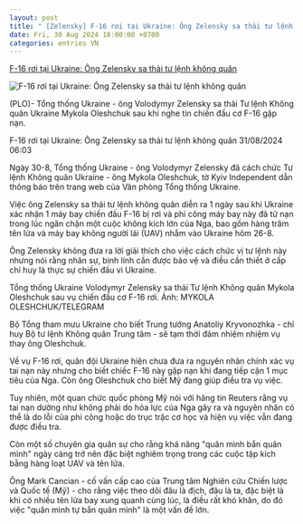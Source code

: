 ```yaml
---
layout: post
title: " [Zelensky] F-16 rơi tại Ukraine: Ông Zelensky sa thải tư lệnh không quân"
date: Fri, 30 Aug 2024 18:00:00 +0700
categories: entries VN
---
```

[F-16 rơi tại Ukraine: Ông Zelensky sa thải tư lệnh không quân](https://plo.vn/f-16-roi-tai-ukraine-ong-zelensky-sa-thai-tu-lenh-khong-quan-post807853.html)

![F-16 rơi tại Ukraine: Ông Zelensky sa thải tư lệnh không quân](https://image.plo.vn/1200x630/Uploaded/2024/nemrsoxmdf/2024_08_31/tong-thong-ukraine-zelensky-sa-thai-tu-lenh-khong-quan-ukraine-9682.png.webp)

(PLO)- Tổng thống Ukraine - ông Volodymyr Zelensky sa thải Tư lệnh Không quân Ukraine Mykola Oleshchuk sau khi nghe tin chiến đấu cơ F-16 gặp nạn.

F-16 rơi tại Ukraine: Ông Zelensky sa thải tư lệnh không quân 31/08/2024 06:03

Ngày 30-8, Tổng thống Ukraine - ông Volodymyr Zelensky đã cách chức Tư lệnh Không quân Ukraine - ông Mykola Oleshchuk, tờ Kyiv Independent dẫn thông báo trên trang web của Văn phòng Tổng thống Ukraine.

Việc ông Zelensky sa thải tư lệnh không quân diễn ra 1 ngày sau khi Ukraine xác nhận 1 máy bay chiến đấu F-16 bị rơi và phi công máy bay này đã tử nạn trong lúc ngăn chặn một cuộc không kích lớn của Nga, bao gồm hàng trăm tên lửa và máy bay không người lái (UAV) nhắm vào Ukraine hôm 26-8.

Ông Zelensky không đưa ra lời giải thích cho việc cách chức vị tư lệnh này nhưng nói rằng nhân sự, binh lính cần được bảo vệ và điều cần thiết ở cấp chỉ huy là thực sự chiến đấu vì Ukraine.

Tổng thống Ukraine Volodymyr Zelensky sa thải Tư lệnh Không quân Mykola Oleshchuk sau vụ chiến đấu cơ F-16 rơi. Ảnh: MYKOLA OLESHCHUK/TELEGRAM

Bộ Tổng tham mưu Ukraine cho biết Trung tướng Anatoliy Kryvonozhka - chỉ huy Bộ tư lệnh Không quân Trung tâm - sẽ tạm thời đảm nhiệm nhiệm vụ thay ông Oleshchuk.

Về vụ F-16 rơi, quân đội Ukraine hiện chưa đưa ra nguyên nhân chính xác vụ tai nạn này nhưng cho biết chiếc F-16 này gặp nạn khi đang tiếp cận 1 mục tiêu của Nga. Còn ông Oleshchuk cho biết Mỹ đang giúp điều tra vụ việc.

Tuy nhiên, một quan chức quốc phòng Mỹ nói với hãng tin Reuters rằng vụ tai nạn dường như không phải do hỏa lực của Nga gây ra và nguyên nhân có thể là do lỗi của phi công hoặc do trục trặc cơ học và hiện vụ việc vẫn đang được điều tra.

Còn một số chuyên gia quân sự cho rằng khả năng "quân mình bắn quân mình" ngày càng trở nên đặc biệt nghiêm trọng trong các cuộc tập kích bằng hàng loạt UAV và tên lửa.

Ông Mark Cancian - cố vấn cấp cao của Trung tâm Nghiên cứu Chiến lược và Quốc tế (Mỹ) - cho rằng việc theo dõi đâu là địch, đâu là ta, đặc biệt là khi có nhiều tên lửa bay xung quanh cùng lúc, là điều rất khó khăn, do đó việc "quân mình tự bắn quân mình" là một vấn đề lớn.

